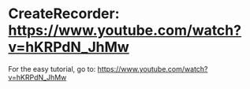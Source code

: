 # CreateRecorder: https://www.youtube.com/watch?v=hKRPdN_JhMw
For the easy tutorial, go to: https://www.youtube.com/watch?v=hKRPdN_JhMw
